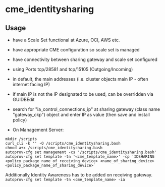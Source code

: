 # cme_identitysharing

## Usage

- have a Scale Set functional at Azure, OCI, AWS etc.
- have appropriate CME configuration so scale set is managed
- have connectivity between sharing gateway and scale set configured
 - using Ports tcp/28581 and tcp/15105 (Outgoing/Incoming)
 - in default, the main addresses (i.e. cluster objects main IP - often internet facing IP)
  - if main IP is not the IP designated to be used, can be overridden via GUIDBEdit
   - search for "ia_control_connections_ip" at sharing gateway (class name "gateway_ckp") object and enter IP as value (then save and install policy)

- On Management Server:
```
mkdir /scripts
curl_cli -k '' -O /scripts/cme_identitysharing.bash
chmod a+x /scripts/cme_identitysharing.bash
autoprov-cfg set management -cs '/scripts/cme_identitysharing.bash'
autoprov-cfg set template -tn '<cme_template_name>' -cp 'IDSHARING <policy_package_name_of_receiving_device> <name_of_sharing_device> <policy_package_name_of_sharing_device>`
```

Additionally Identity Awareness has to be added on receiving gateway. 
```autoprov-cfg set template -tn <cme_template_name> -ia```
